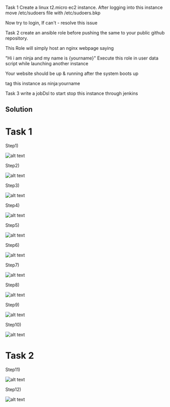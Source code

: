 Task 1
Create a linux t2.micro ec2 instance. After logging into this instance move /etc/sudoers file with /etc/sudoers.bkp

Now try to login, If can't - resolve this issue

Task 2
create an ansible role before pushing the same to your public github repository.

This Role will simply host an nginx webpage saying

"Hi i am ninja and my name is {yourname}"
Execute this role in user data script while launching another instance

Your website should be up & running after the system boots up

tag this instance as ninja:yourname

Task 3
write a jobDsl to start stop this instance through jenkins

## Solution

# Task 1

Step1)

![alt text](https://github.com/helloekansh/opstree/blob/master/Media/Day%203/1.png)

Step2)

![alt text](https://github.com/helloekansh/opstree/blob/master/Media/Day%203/2.png)

Step3)

![alt text](https://github.com/helloekansh/opstree/blob/master/Media/Day%203/3.png)

Step4)

![alt text](https://github.com/helloekansh/opstree/blob/master/Media/Day%203/4.png)

Step5)

![alt text](https://github.com/helloekansh/opstree/blob/master/Media/Day%203/5.png)

Step6)

![alt text](https://github.com/helloekansh/opstree/blob/master/Media/Day%203/6.png)

Step7)

![alt text](https://github.com/helloekansh/opstree/blob/master/Media/Day%203/7.png)

Step8)

![alt text](https://github.com/helloekansh/opstree/blob/master/Media/Day%203/8.png)

Step9)

![alt text](https://github.com/helloekansh/opstree/blob/master/Media/Day%203/9.png)

Step10)

![alt text](https://github.com/helloekansh/opstree/blob/master/Media/Day%203/10.png)

# Task 2

Step11)

![alt text](https://github.com/helloekansh/opstree/blob/master/Media/Day%203/11.png)

Step12)

![alt text](https://github.com/helloekansh/opstree/blob/master/Media/Day%203/12.png)

